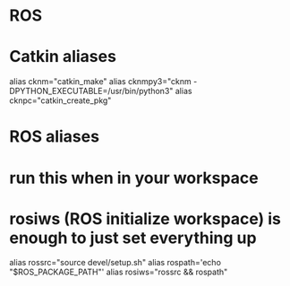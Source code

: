 # ROS

# Catkin aliases
alias cknm="catkin_make"
alias cknmpy3="cknm -DPYTHON_EXECUTABLE=/usr/bin/python3"
alias cknpc="catkin_create_pkg"

# ROS aliases
# run this when in your workspace
# rosiws (ROS initialize workspace) is enough to just set everything up
alias rossrc="source devel/setup.sh"
alias rospath='echo "$ROS_PACKAGE_PATH"'
alias rosiws="rossrc && rospath"
